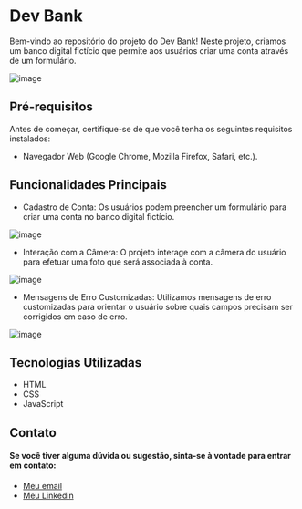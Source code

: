 # Dev Bank
Bem-vindo ao repositório do projeto do Dev Bank! Neste projeto, criamos um banco digital fictício que permite aos usuários criar uma conta através de um formulário. 

![image](https://github.com/brogna00/dev-bank/assets/93611151/927924e7-b33b-4fbc-a08a-770cf6c8d676)

 ## Pré-requisitos

Antes de começar, certifique-se de que você tenha os seguintes requisitos instalados:

- Navegador Web (Google Chrome, Mozilla Firefox, Safari, etc.).

## Funcionalidades Principais

- Cadastro de Conta: Os usuários podem preencher um formulário para criar uma conta no banco digital fictício.

![image](https://github.com/brogna00/dev-bank/assets/93611151/24b11629-c16d-443a-895d-bad5f96c7adc)

- Interação com a Câmera: O projeto interage com a câmera do usuário para efetuar uma foto que será associada à conta.

![image](https://github.com/brogna00/dev-bank/assets/93611151/6a0e6a0f-e3c2-45e8-a7a5-a08ad3e06b5f)

- Mensagens de Erro Customizadas: Utilizamos mensagens de erro customizadas para orientar o usuário sobre quais campos precisam ser corrigidos em caso de erro.

![image](https://github.com/brogna00/dev-bank/assets/93611151/0e2fa630-b0bd-40dd-bab6-b76ed9d71fdd)

## Tecnologias Utilizadas

- HTML
- CSS
- JavaScript

## Contato

#### Se você tiver alguma dúvida ou sugestão, sinta-se à vontade para entrar em contato:

- [Meu email](brogna2000@gmail.com)
- [Meu Linkedin](https://www.linkedin.com/in/joao-brogna/)
